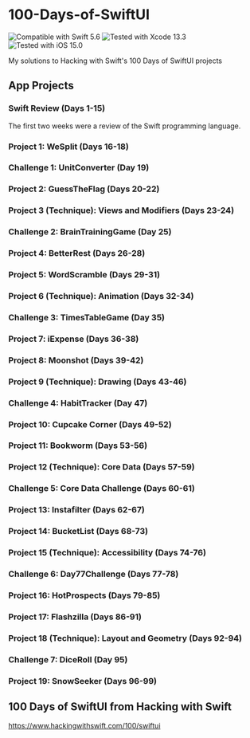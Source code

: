 # 100-Days-of-SwiftUI
![Compatible with Swift 5.6][swift-version]
![Tested with Xcode 13.3][xcode-version]
![Tested with iOS 15.0][ios-version]

My solutions to Hacking with Swift's 100 Days of SwiftUI projects

## App Projects

### Swift Review (Days 1-15)

The first two weeks were a review of the Swift programming language.

### Project 1: WeSplit (Days 16-18)

### Challenge 1: UnitConverter (Day 19)

### Project 2: GuessTheFlag (Days 20-22)

### Project 3 (Technique): Views and Modifiers (Days 23-24)

### Challenge 2: BrainTrainingGame (Day 25)

### Project 4: BetterRest (Days 26-28)

### Project 5: WordScramble (Days 29-31)

### Project 6 (Technique): Animation (Days 32-34)

### Challenge 3: TimesTableGame (Day 35)

### Project 7: iExpense (Days 36-38)

### Project 8: Moonshot (Days 39-42)

### Project 9 (Technique): Drawing (Days 43-46)

### Challenge 4: HabitTracker (Day 47)

### Project 10: Cupcake Corner (Days 49-52)

### Project 11: Bookworm (Days 53-56)

### Project 12 (Technique): Core Data (Days 57-59)

### Challenge 5: Core Data Challenge (Days 60-61)

### Project 13: Instafilter (Days 62-67)

### Project 14: BucketList (Days 68-73)

### Project 15 (Technique): Accessibility (Days 74-76)

### Challenge 6: Day77Challenge (Days 77-78)

### Project 16: HotProspects (Days 79-85)

### Project 17: Flashzilla (Days 86-91)

### Project 18 (Technique): Layout and Geometry (Days 92-94)

### Challenge 7: DiceRoll (Day 95)

### Project 19: SnowSeeker (Days 96-99)

## 100 Days of SwiftUI from Hacking with Swift
https://www.hackingwithswift.com/100/swiftui

[swift-version]: https://img.shields.io/badge/Swift-5.6-green.svg
[xcode-version]: https://img.shields.io/badge/Xcode-13.3-green.svg
[ios-version]: https://img.shields.io/badge/iOS-15.0-green.svg
